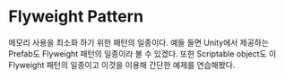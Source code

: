 # Flyweight Pattern
메모리 사용을 최소화 하기 위한 패턴의 일종이다. 예들 들면 Unity에서 제공하는 Prefab도 Flyweight 패턴의 일종이라 볼 수 있겠다. 또한 Scriptable object도 이 Flyweight 패턴의 일종이고
이것을 이용해 간단한 예제를 연습해봤다.
